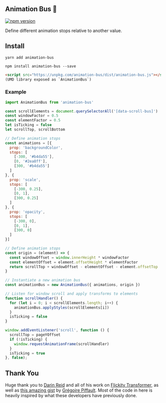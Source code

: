 ## Animation Bus 🚌

[![npm version](https://badge.fury.io/js/animation-bus.svg)](https://badge.fury.io/js/animation-bus)

Define different animation stops relative to another value.

## Install

`yarn add animation-bus`

`npm install animation-bus --save`

```html
<script src="https://unpkg.com/animation-bus/dist/animation-bus.js"></script>
(UMD library exposed as `AnimationBus`)
```

### Example

```js
import AnimationBus from 'animation-bus'

const scrollElements = document.querySelectorAll('[data-scroll-bus]')
const windowFactor = 0.5
const elementFactor = 0.5
let isTicking = false
let scrollTop, scrollBottom

// Define animation stops
const animations = [{
  prop: 'backgroundColor',
  stops: [
    [-300, '#b4da55'],
    [0, '#2ea8ff'],
    [300, '#b4da55']
  ]
}, {
  prop: 'scale',
  stops: [
    [-300, 0.25],
    [0, 1],
    [300, 0.25]
  ]
}, {
  prop: 'opacity',
  stops: [
    [-300, 0],
    [0, 1],
    [300, 0]
  ]
}]

// Define animation stops
const origin = (element) => {
  const windowOffset = window.innerHeight * windowFactor
  const elementOffset = element.offsetHeight * elementFactor
  return scrollTop + windowOffset - elementOffset - element.offsetTop
}

// Instantiate a new animation bus
const animationBus = new AnimationBus({ animations, origin })

// Listen for window scroll and apply transforms to elements
function scrollHandler() {
  for (let i = 0; i < scrollElements.length; i++) {
    animationBus.applyStyles(scrollElements[i])
  }
  isTicking = false
}

window.addEventListener('scroll', function () {
  scrollTop = pageYOffset
  if (!isTicking) {
    window.requestAnimationFrame(scrollHandler)
  }
  isTicking = true
}, false);
```

## Thank You

Huge thank you to [Darin Reid](https://github.com/elcontraption) and all of his work on [Flickity Transformer](https://github.com/elcontraption/flickity-transformer), as well as [this amazing gist](https://github.com/gpiffault) by [Grégoire Piffault](https://github.com/gpiffault). Most of the code in here is heavily inspired by what these developers have previously done.

